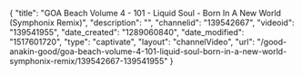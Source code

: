 {
    "title": "GOA Beach Volume 4 - 101 - Liquid Soul - Born In A New World (Symphonix Remix)",
    "description": "",
    "channelid": "139542667",
    "videoid": "139541955",
    "date_created": "1289060840",
    "date_modified": "1517601720",
    "type": "captivate",
    "layout": "channelVideo",
    "url": "\/good-anakin-good\/goa-beach-volume-4-101-liquid-soul-born-in-a-new-world-symphonix-remix\/139542667-139541955"
}